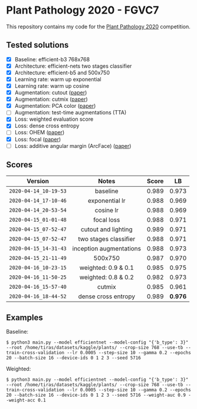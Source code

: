 # Plant Pathology 2020 - FGVC7

This repository contains my code for the [Plant Pathology 2020](https://www.kaggle.com/c/plant-pathology-2020-fgvc7) competition.

## Tested solutions

- [x] Baseline: efficient-b3 768x768
- [x] Architecture: efficient-nets two stages classifier
- [x] Architecture: efficient-b5 and 500x750
- [x] Learning rate: warm up exponential
- [x] Learning rate: warm up cosine
- [x] Augmentation: cutout ([paper](https://arxiv.org/pdf/1708.04552))
- [x] Augmentation: cutmix ([paper](https://arxiv.org/pdf/1905.04899.pdf))
- [x] Augmentation: PCA color ([paper](https://www.nvidia.cn/content/tesla/pdf/machine-learning/imagenet-classification-with-deep-convolutional-nn.pdf))
- [ ] Augmentation: test-time augmentations (TTA)
- [x] Loss: weighted evaluation score
- [x] Loss: dense cross entropy
- [ ] Loss: OHEM ([paper](https://arxiv.org/pdf/1604.03540.pdf))
- [x] Loss: focal ([paper](https://arxiv.org/pdf/1708.02002.pdf))
- [ ] Loss: additive angular margin (ArcFace) ([paper](https://arxiv.org/pdf/1801.07698.pdf))

## Scores

| Version | Notes | Score | LB |
| :---: | :---: | :---: | :---: |
| `2020-04-14_10-19-53` | baseline | 0.989 | 0.973 |
| `2020-04-14_17-10-46` | exponential lr | 0.988 | 0.969 |
| `2020-04-14_20-53-54` | cosine lr | 0.988 | 0.969 |
| `2020-04-15_01-01-48` | focal loss | 0.988 | 0.971 |
| `2020-04-15_07-52-47` | cutout and lighting | 0.989 | 0.971 |
| `2020-04-15_07-52-47` | two stages classifier | 0.988 | 0.971 |
| `2020-04-15_14-31-43` | inception augmentations | 0.988 | 0.973 |
| `2020-04-15_21-11-49` | 500x750 |  0.987 | 0.970 |
| `2020-04-16_10-23-15` | weighted: 0.9 & 0.1 | 0.985 | 0.975 |
| `2020-04-16_11-50-25` | weighted: 0.8 & 0.2 | 0.982 | 0.973 |
| `2020-04-16_15-57-40` | cutmix | 0.985 | 0.961 |
| `2020-04-16_18-44-52` | dense cross entropy | 0.989 | **0.976** |

## Examples

Baseline:
```shell
$ python3 main.py --model efficientnet --model-config "{'b_type': 3}" --root /home/tiras/datasets/kaggle/plants/ --crop-size 768 --use-tb --train-cross-validation --lr 0.0005 --step-size 10 --gamma 0.2 --epochs 20 --batch-size 16 --device-ids 0 1 2 3 --seed 5716
```
 
 Weighted:
 ```shell
 $ python3 main.py --model efficientnet --model-config "{'b_type': 3}" --root /home/tiras/datasets/kaggle/plants/ --crop-size 768 --use-tb --train-cross-validation --lr 0.0005 --step-size 10 --gamma 0.2 --epochs 20 --batch-size 16 --device-ids 0 1 2 3 --seed 5716 --weight-auc 0.9 --weight-acc 0.1
```